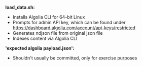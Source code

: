 **load_data.sh:**
- Installs Algolia CLI for 64-bit Linux
- Prompts for admin API key, which can be found under https://dashboard.algolia.com/account/api-keys/restricted
- Generates ndjson file from original json file
- Indexes content via Algolia CLI

**'expected algolia payload.json':**
- Shouldn't usually be committed, only for exercise purposes
